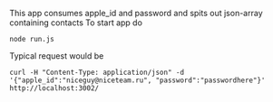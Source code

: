 This app consumes apple_id and password and spits out json-array containing contacts
To start app do
```
node run.js
```
Typical request would be

```
curl -H "Content-Type: application/json" -d '{"apple_id":"niceguy@niceteam.ru", "password":"passwordhere"}' http://localhost:3002/
```
